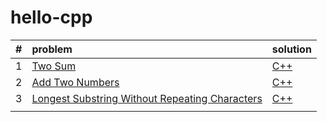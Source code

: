 # hello-cpp
|#| problem  | solution  |
|:---------------|:---------------|:---------------|
|1| [Two Sum](https://leetcode.com/problems/two-sum/description/)|[C++](https://github.com/dingyang027/hello-cpp/blob/master/solutions/cpp/2sum/2sum.cpp)|
|2| [Add Two Numbers](https://leetcode.com/problems/add-two-numbers/description/)|[C++](https://github.com/dingyang027/hello-cpp/blob/master/solutions/cpp/add2num/add2num.cpp)|
|3| [Longest Substring Without Repeating Characters](https://leetcode.com/problems/longest-substring-without-repeating-characters/description/)|[C++](https://github.com/dingyang027/hello-cpp/blob/master/solutions/cpp/LongestSubstringWithoutRepeatingCharacters.cpp)|
||||
